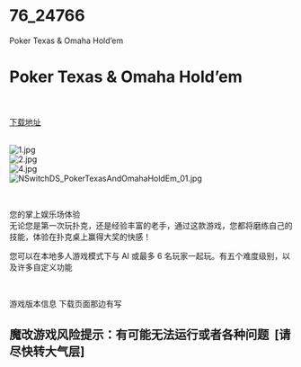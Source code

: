 # 76_24766
Poker Texas &amp; Omaha Hold’em
# Poker Texas & Omaha Hold’em
 <br/></br>
[下载地址](https://www.switch520.cc/article/24766 "下载地址")
<br/></br>

<p><img title="1.jpg" src="https://www.switch520.cc/muke_img/2021_11_20_d2441fb747d5a.jpg" alt="1.jpg"><br>
<img title="2.jpg" src="https://www.switch520.cc/muke_img/2021_11_20_babce9ebbcfcf.jpg" alt="2.jpg"><br>
<img title="4.jpg" src="https://www.switch520.cc/muke_img/2021_11_20_4cda776b84c6c.jpg" alt="4.jpg"><br>
<img title="NSwitchDS_PokerTexasAndOmahaHoldEm_01.jpg" src="https://www.switch520.cc/muke_img/2021_11_20_8bff662e6ae2c.jpg" alt="NSwitchDS_PokerTexasAndOmahaHoldEm_01.jpg"></p>
<p>&nbsp;</p>
<p>您的掌上娱乐场体验<br>
无论您是第一次玩扑克，还是经验丰富的老手，通过这款游戏，您都将磨练自己的技能，体验在扑克桌上赢得大奖的快感！</p>
<p>您可以在本地多人游戏模式下与 AI 或最多 6 名玩家一起玩。有五个难度级别，以及许多自定义功能</p>
<p>&nbsp;</p>
<p>游戏版本信息 下载页面那边有写</p>
<h2>魔改游戏风险提示：有可能无法运行或者各种问题 &nbsp;[请尽快转大气层]</h2>



